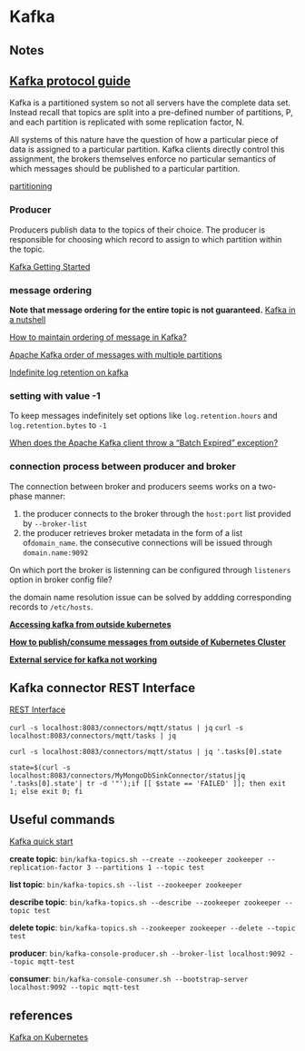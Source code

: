 # Kafka

## Notes

## [Kafka protocol guide](https://kafka.apache.org/protocol)

Kafka is a partitioned system so not all servers have the complete data set. Instead recall that topics are split into a pre-defined number of partitions, P, and each partition is replicated with some replication factor, N.

All systems of this nature have the question of how a particular piece of data is assigned to a particular partition. Kafka clients directly control this assignment, the brokers themselves enforce no particular semantics of which messages should be published to a particular partition.

[partitioning](https://kafka.apache.org/protocol#protocol_partitioning)

### Producer

Producers publish data to the topics of their choice. The producer is responsible for choosing which record to assign to which partition within the topic.

[Kafka Getting Started](https://kafka.apache.org/documentation/#intro_producers)

### message ordering

**Note that message ordering for the entire topic is not guaranteed.**
[Kafka in a nutshell](https://sookocheff.com/post/kafka/kafka-in-a-nutshell/)

[How to maintain ordering of message in Kafka?](https://stackoverflow.com/questions/42000679/how-to-maintain-ordering-of-message-in-kafka)

[Apache Kafka order of messages with multiple partitions](https://stackoverflow.com/questions/29820384/apache-kafka-order-of-messages-with-multiple-partitions)

[Indefinite log retention on kafka](https://stackoverflow.com/questions/32818820/indefinite-log-retention-on-kafka)

### setting with value -1

To keep messages indefinitely set options like `log.retention.hours` and `log.retention.bytes` to `-1`

[When does the Apache Kafka client throw a “Batch Expired” exception?](https://stackoverflow.com/questions/34794260/when-does-the-apache-kafka-client-throw-a-batch-expired-exception)

### connection process between producer and broker

The connection between broker and producers seems works on a two-phase manner:

1. the producer connects to the broker through the `host:port` list provided by `--broker-list`
1. the producer retrieves broker metadata in the form of a list of`domain_name`. the consecutive connections will be issued through `domain.name:9092`

On which port the broker is listenning can be configured through `listeners` option in broker config file?

the domain name resolution issue can be solved by addding corresponding records to `/etc/hosts`.

**[Accessing kafka from outside kubernetes](https://groups.google.com/forum/#!topic/kubernetes-users/xuRkkZwvrDU)**

**[How to publish/consume messages from outside of Kubernetes Cluster](https://stackoverflow.com/questions/41868161/kafka-in-kubernetes-cluster-how-to-publish-consume-messages-from-outside-of-kub)**

**[External service for kafka not working](https://github.com/Yolean/kubernetes-kafka/issues/13)**

## Kafka connector REST Interface

[REST Interface](http://docs.confluent.io/3.0.0/connect/userguide.html#rest-interface)

`curl -s localhost:8083/connectors/mqtt/status | jq`
`curl -s localhost:8083/connectors/mqtt/tasks | jq`

`curl -s localhost:8083/connectors/mqtt/status | jq '.tasks[0].state`

`state=$(curl -s localhost:8083/connectors/MyMongoDbSinkConnector/status|jq '.tasks[0].state'| tr -d '"');if [[ $state == 'FAILED' ]]; then exit 1; else exit 0; fi`

## Useful commands

[Kafka quick start](https://kafka.apache.org/quickstart)

**create topic**:
`bin/kafka-topics.sh --create --zookeeper zookeeper --replication-factor 3 --partitions 1 --topic test`

**list topic**:
`bin/kafka-topics.sh --list --zookeeper zookeeper`

**describe topic**:
`bin/kafka-topics.sh --describe --zookeeper zookeeper --topic test`

**delete topic**:
`bin/kafka-topics.sh --zookeeper zookeeper --delete --topic test`

**producer**:
`bin/kafka-console-producer.sh --broker-list localhost:9092 --topic mqtt-test`

**consumer**:
`bin/kafka-console-consumer.sh --bootstrap-server localhost:9092 --topic mqtt-test`

## references

[Kafka on Kubernetes](https://github.com/Yolean/kubernetes-kafka)
